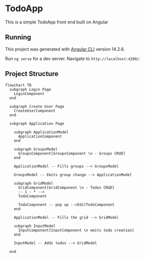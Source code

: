 # TodoApp

This is a simple TodoApp front end built on Angular

## Running

This project was generated with [Angular CLI](https://github.com/angular/angular-cli) version 14.2.6.

Run `ng serve` for a dev server. Navigate to `http://localhost:4200/`.

## Project Structure

``` mermaid
flowchart TB
  subgraph Login Page
    LoginComponent
  end

  subgraph Create User Page
    CreateUserComponent
  end

  subgraph Application Page
    
    subgraph ApplicationModel
      ApplicationComponent
    end
    
    subgraph GroupsModel
      GroupsComponent[GroupsComponent \n - Groups CRUD]
    end

    ApplicationModel -- Fills groups --> GroupsModel

    GroupsModel -- Emits group change --> ApplicationModel

    subgraph GridModel
      GridComponent[GridComponent \n - Todos CRUD]
      -- 1 - * -->
      TodoComponent

      TodoComponent -- pop up -->EditTodoComponent
    end

    ApplicationModel -- Fills the grid --> GridModel

    subgraph InputModel
      InputComponent[InputComponent \n emits todo creation]
    end

    InputModel -- Adds todos --> GridModel

  end
```
